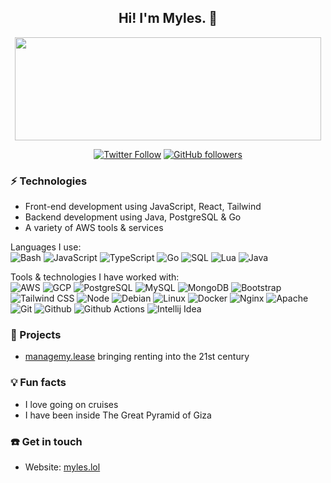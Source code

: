 <h2 align="center"> Hi! I'm Myles. 👋 <br/> </h2>
<p align="center">
  <img width="490" height="165" src="https://github-readme-stats.vercel.app/api?username=MylesDev&show_icons=true&hide_border=false&count_private=true"/>
  <p align="center">
    <a href="https://twitter.com/MylesDev/"><img alt="Twitter Follow" src="https://img.shields.io/twitter/follow/MylesDev?label=Follow%20me%20on%20Twitter%21&style=flat"></a>
    <a href="https://github.com/MylesDev/"><img alt="GitHub followers" src="https://img.shields.io/github/followers/MylesDev?label=Follow%20me%20on%20GitHub%21&style=flat"></a>
  </p>
</p>

### ⚡ Technologies

-   Front-end development using JavaScript, React, Tailwind
-   Backend development using Java, PostgreSQL & Go
-   A variety of AWS tools & services

Languages I use: <br>
![Bash](https://img.shields.io/badge/-Bash-141414?style=flat&logo=gnu-bash)
![JavaScript](https://img.shields.io/badge/-JavaScript-141414?style=flat&logo=javascript)
![TypeScript](https://img.shields.io/badge/-TypeScript-141414?style=flat&logo=typescript)
![Go](https://img.shields.io/badge/-Go-141414?style=flat&logo=go)
![SQL](https://img.shields.io/badge/-SQL-141414?style=flat&logo=postgresql)
![Lua](https://img.shields.io/badge/-Lua-141414?style=flat&logo=lua)
![Java](https://img.shields.io/badge/Java-141414?style=flat&logo=java)

Tools & technologies I have worked with: <br>
![AWS](https://img.shields.io/badge/Amazon_AWS-141414?style=flat&logo=amazon-aws)
![GCP](https://img.shields.io/badge/Google_Cloud-141414?style=flate&logo=google-cloud)
![PostgreSQL](https://img.shields.io/badge/-PostgreSQL-141414?style=flat&logo=postgresql)
![MySQL](https://img.shields.io/badge/-MySQL-141414?style=flat&logo=mysql)
![MongoDB](https://img.shields.io/badge/-MongoDB-141414?style=flat&logo=mongodb)
![Bootstrap](https://img.shields.io/badge/-Bootstrap-141414?style=flat&logo=bootstrap)
![Tailwind CSS](https://img.shields.io/badge/-Tailwind%20CSS-141414?style=flat&logo=tailwind-css)
![Node](https://img.shields.io/badge/-Node-141414?style=flat&logo=node.js)
![Debian](https://img.shields.io/badge/-Debian-141414?style=flat&logo=debian)
![Linux](https://img.shields.io/badge/-Linux-141414?style=flat&logo=linux)
![Docker](https://img.shields.io/badge/-Docker-141414?style=flat&logo=docker)
![Nginx](https://img.shields.io/badge/-Nginx-141414?style=flat&logo=nginx)
![Apache](https://img.shields.io/badge/-Apache-141414?style=flat&logo=apache)
![Git](https://img.shields.io/badge/-Git-141414?style=flat&logo=git)
![Github](https://img.shields.io/badge/-Github-141414?style=flat&logo=github)
![Github Actions](https://img.shields.io/badge/-Github%20Actions-141414?style=flat&logo=github-actions)
![Intellij Idea](https://img.shields.io/badge/-Intellij%20Idea-141414?style=flat&logo=intellij-idea)

### 🔧 Projects

-   <a href = "https://managemy.lease">managemy.lease</a> bringing renting into the 21st century

### 💡 Fun facts

-   I love going on cruises
-   I have been inside The Great Pyramid of Giza

### ☎️ Get in touch

-   Website: <a href="https://myles.lol/">myles.lol</a>
